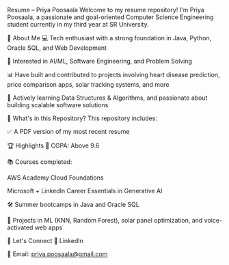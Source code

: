 Resume – Priya Poosaala
Welcome to my resume repository! I'm Priya Poosaala, a passionate and goal-oriented Computer Science Engineering student currently in my third year at SR University.

🚀 About Me
💻 Tech enthusiast with a strong foundation in Java, Python, Oracle SQL, and Web Development

🤖 Interested in AI/ML, Software Engineering, and Problem Solving

📊 Have built and contributed to projects involving heart disease prediction, price comparison apps, solar tracking systems, and more

🧠 Actively learning Data Structures & Algorithms, and passionate about building scalable software solutions

📌 What's in this Repository?
This repository includes:

✅ A PDF version of my most recent resume


🏆 Highlights
🌟 CGPA: Above 9.6

📚 Courses completed:

AWS Academy Cloud Foundations

Microsoft + LinkedIn Career Essentials in Generative AI

🛠 Summer bootcamps in Java and Oracle SQL

🧪 Projects in ML (KNN, Random Forest), solar panel optimization, and voice-activated web apps

🔗 Let's Connect
🔗 LinkedIn

📧 Email: priya.poosaala@gmail.com
